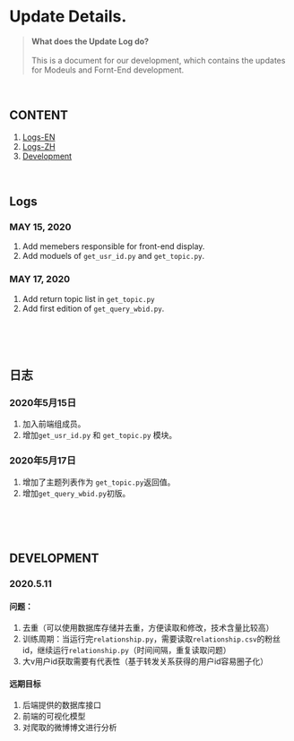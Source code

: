 # Update Details.
> **What does the Update Log do?**
<br><br>
This is a document for our development, which contains the updates for Modeuls and Fornt-End development.

<br>

## CONTENT
1. [Logs-EN](##Logs)
2. [Logs-ZH](##日志)
3. [Development](##DEVELOPMENT)

<br>

## Logs
### MAY 15, 2020
1. Add memebers responsible for front-end display.
2. Add moduels of `get_usr_id.py` and `get_topic.py`.

### MAY 17, 2020

1. Add return topic list in `get_topic.py`  
2. Add first edition of `get_query_wbid.py`.


<br><br><br>


## 日志
### 2020年5月15日
1. 加入前端组成员。
2. 增加`get_usr_id.py` 和 `get_topic.py` 模块。

### 2020年5月17日

1. 增加了主题列表作为 `get_topic.py`返回值。
2. 增加`get_query_wbid.py`初版。

<br><br><br>

## DEVELOPMENT

### 2020.5.11
#### 问题：
1. 去重（可以使用数据库存储并去重，方便读取和修改，技术含量比较高）
2. 训练周期：当运行完`relationship.py`，需要读取`relationship.csv`的粉丝id，继续运行`relationship.py`（时间间隔，重复读取问题）
3. 大v用户id获取需要有代表性（基于转发关系获得的用户id容易圈子化）

#### 远期目标
1. 后端提供的数据库接口
2. 前端的可视化模型
3. 对爬取的微博博文进行分析
